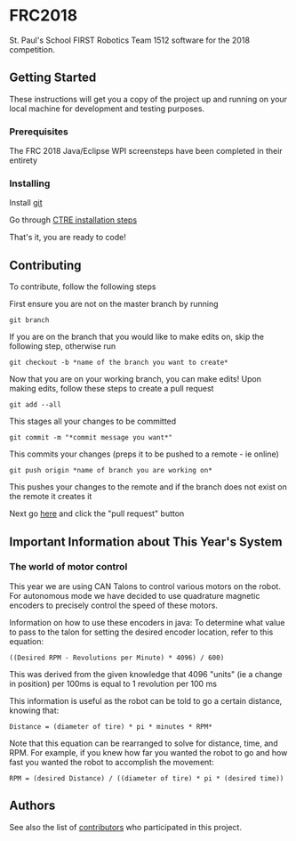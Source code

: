 # FRC2018
St. Paul's School FIRST Robotics Team 1512 software for the 2018 competition.

## Getting Started

These instructions will get you a copy of the project up and running on your local machine for development and testing purposes.

### Prerequisites

The FRC 2018 Java/Eclipse WPI screensteps have been completed in their entirety

### Installing

Install [git](https://git-scm.com/downloads)

Go through [CTRE installation steps](http://www.ctr-electronics.com/downloads/pdf/CTRE%20Toolsuite%20Installation%20Guide.pdf)

That's it, you are ready to code!

## Contributing

To contribute, follow the following steps

First ensure you are not on the master branch by running
```
git branch
```
If you are on the branch that you would like to make edits on, skip the following step, otherwise run
```
git checkout -b *name of the branch you want to create*
```
Now that you are on your working branch, you can make edits! Upon making edits, follow these steps to create a pull request

```
git add --all
```
This stages all your changes to be committed
```
git commit -m "*commit message you want*"
```
This commits your changes (preps it to be pushed to a remote - ie online)
```
git push origin *name of branch you are working on*
```
This pushes your changes to the remote and if the branch does not exist on the remote it creates it

Next go [here](https://github.com/spseng/FRC2018/branches) and click the "pull request" button


## Important Information about This Year's System

### The world of motor control
This year we are using CAN Talons to control various motors on the robot. For autonomous mode we have decided to use quadrature magnetic encoders to precisely control the speed of these motors.

Information on how to use these encoders in java:
To determine what value to pass to the talon for setting the desired encoder location, refer to this equation:
```
((Desired RPM - Revolutions per Minute) * 4096) / 600)
```
This was derived from the given knowledge that 4096 "units" (ie a change in position) per 100ms is equal to 1 revolution per 100 ms

This information is useful as the robot can be told to go a certain distance, knowing that:
```
Distance = (diameter of tire) * pi * minutes * RPM*
```
Note that this equation can be rearranged to solve for distance, time, and RPM. For example, if you knew how far you wanted the robot to go and how fast you wanted the robot to accomplish the movement:
```
RPM = (desired Distance) / ((diameter of tire) * pi * (desired time))
```

## Authors

See also the list of [contributors](https://github.com/your/project/contributors) who participated in this project.
